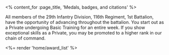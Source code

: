 <% content_for :page_title, 'Medals, badges, and citations' %>

All members of the 29th Infantry Division, 116th Regiment, 1st Battalion, have
the opportunity of advancing throughout the battalion. You start out as a
Private undergoing Basic Training for an entire week. If you show exceptional
skills as a Private, you may be promoted to a higher rank in our chain of
command.

<%= render 'home/award_list' %>
